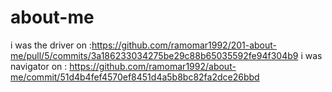 # about-me
i was the driver on :https://github.com/ramomar1992/201-about-me/pull/5/commits/3a186233034275be29c88b65035592fe94f304b9
i was navigator on :  https://github.com/ramomar1992/about-me/commit/51d4b4fef4570ef8451d4a5b8bc82fa2dce26bbd